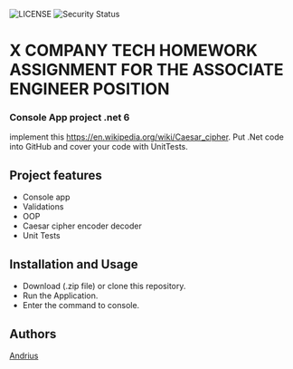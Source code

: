 ![LICENSE](https://img.shields.io/badge/license-MIT-blue.svg?style=flat-square)
![Security Status](https://img.shields.io/security-headers?label=Security&url=https%3A%2F%2Fgithub.com&style=flat-square)


# X COMPANY TECH HOMEWORK ASSIGNMENT FOR THE ASSOCIATE ENGINEER POSITION
### Console App project .net 6

implement this https://en.wikipedia.org/wiki/Caesar_cipher.
Put .Net code into GitHub and cover your code with UnitTests.

## Project features

- Console app
- Validations
- OOP
- Caesar cipher encoder decoder
- Unit Tests


## Installation and Usage

- Download (.zip file) or clone this repository.
- Run the Application.
- Enter the command to console.


## Authors
[Andrius](https://github.com/urbbiz)

